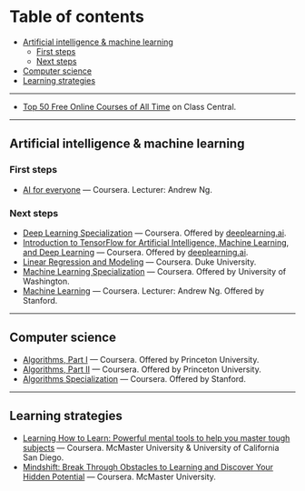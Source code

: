 # Table of contents

<!-- vim-markdown-toc GFM -->

* [Artificial intelligence & machine learning](#artificial-intelligence--machine-learning)
    * [First steps](#first-steps)
    * [Next steps](#next-steps)
* [Computer science](#computer-science)
* [Learning strategies](#learning-strategies)

<!-- vim-markdown-toc -->

---

- [Top 50 Free Online Courses of All Time](https://www.classcentral.com/collection/top-free-online-courses) on Class Central.

---

## Artificial intelligence & machine learning

### First steps
- [AI for everyone](https://www.coursera.org/learn/ai-for-everyone) — Coursera. Lecturer: Andrew Ng.

### Next steps
- [Deep Learning Specialization](https://www.coursera.org/specializations/deep-learning) — Coursera. Offered by [deeplearning.ai](https://www.deeplearning.ai/).
- [Introduction to TensorFlow for Artificial Intelligence, Machine Learning, and Deep Learning](https://www.coursera.org/learn/introduction-tensorflow/) — Coursera. Offered by [deeplearning.ai](https://www.deeplearning.ai/).
- [Linear Regression and Modeling](https://www.coursera.org/learn/linear-regression-model) — Coursera. Duke University.
- [Machine Learning Specialization](https://www.coursera.org/specializations/machine-learning) — Coursera. Offered by University of Washington.
- [Machine Learning](https://www.coursera.org/learn/machine-learning) — Coursera. Lecturer: Andrew Ng. Offered by Stanford.


---

## Computer science
- [Algorithms, Part I](https://www.coursera.org/learn/algorithms-part1) — Coursera. Offered by Princeton University.
- [Algorithms, Part II](https://www.coursera.org/learn/algorithms-part2) — Coursera. Offered by Princeton University.
- [Algorithms Specialization](https://www.coursera.org/specializations/algorithms) — Coursera. Offered by Stanford.

---

## Learning strategies
- [Learning How to Learn: Powerful mental tools to help you master tough subjects](https://www.coursera.org/learn/learning-how-to-learn) — Coursera. McMaster University & University of California San Diego.
- [Mindshift: Break Through Obstacles to Learning and Discover Your Hidden Potential](https://www.coursera.org/learn/mindshift) — Coursera. McMaster University.
